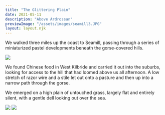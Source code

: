 ```yaml
---
title: "The Glittering Plain"
date: 2021-05-11
description: "Above Ardrossan"
previewImage: "/assets/images/seamill3.JPG"
layout: layout.njk
---
```

We walked three miles up the coast to Seamill, passing through a series of miniaturized pastel developments beneath the gorse-covered hills.

![](/shoreleave/assets/images/seamill1.JPG)

We found Chinese food in West Kilbride and carried it out into the suburbs, looking for access to the hill that had loomed above us all afternoon. A low stretch of razor wire and a stile let out onto a pasture and then up into a narrow path through the gorse.

We emerged on a high plain of untouched grass, largely flat and entirely silent, with a gentle dell looking out over the sea. 

![](/shoreleave/assets/images/seamill2.JPG)
![](/shoreleave/assets/images/seamill3.JPG)

